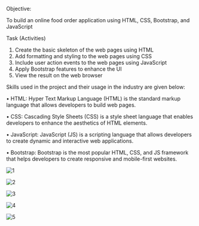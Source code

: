 Objective:

To build an online food order application using HTML, CSS, Bootstrap, and JavaScript

Task (Activities)
1. Create the basic skeleton of the web pages using HTML
2. Add formatting and styling to the web pages using CSS
3. Include user action events to the web pages using JavaScript
4. Apply Bootstrap features to enhance the UI
5. View the result on the web browser

Skills used in the project and their usage in the industry are given below:

• HTML: Hyper Text Markup Language (HTML) is the standard markup language that allows developers to build web pages.

• CSS: Cascading Style Sheets (CSS) is a style sheet language that enables developers to enhance the aesthetics of HTML elements.

• JavaScript: JavaScript (JS) is a scripting language that allows developers to create dynamic and interactive web applications.

• Bootstrap: Bootstrap is the most popular HTML, CSS, and JS framework that helps developers to create responsive and mobile-first websites.


![1](https://github.com/Vandana261/Online-food-order-application/assets/163227553/7e616e11-a39e-4129-a3f4-f1637d68625b)

![2](https://github.com/Vandana261/Online-food-order-application/assets/163227553/cc469703-c2cf-4340-a5b0-911582c7a179)

![3](https://github.com/Vandana261/Online-food-order-application/assets/163227553/6a1af96c-735b-4105-a45e-51686782aeb0)

![4](https://github.com/Vandana261/Online-food-order-application/assets/163227553/a022adaa-140e-4cff-8021-6895e26ee487)

![5](https://github.com/Vandana261/Online-food-order-application/assets/163227553/13a5b098-1fcc-4975-ab9a-9dc9f26150bb)
